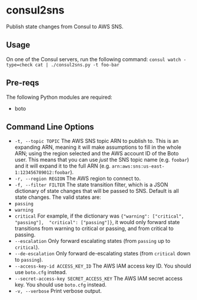 consul2sns
==========

Publish state changes from Consul to AWS SNS.

## Usage

On one of the Consul servers, run the following command:
`consul watch -type=check cat | ./consul2sns.py -t foo-bar`

## Pre-reqs

The following Python modules are required:

 - boto

## Command Line Options

-  `-t, --topic TOPIC` The AWS SNS topic ARN to publish to. This is an expanding 
  ARN, meaning it will make assumptions to fill in the whole ARN; using the
  region selected and the AWS account ID of the Boto user. This means that you
  can use *just* the SNS topic name (e.g. `foobar`) and it will expand it to the
  full ARN (e.g. `arn:aws:sns:us-east-1:123456789012:foobar`).
-  `-r, --region REGION` The AWS region to connect to.
-  `-f, --filter FILTER` The state transition filter, which is a JSON dictionary
  of state changes that will be passed to SNS. Default is all state changes. The
  valid states are:
  - `passing`
  - `warning`
  - `critical`
  For example, if the dictionary was `{"warning": ["critical", "passing"], 
  "critical": ["passing"]}`, it would only forward state transitions from
  warning to critical or passing, and from critical to passing.
- `--escalation` Only forward escalating states (from `passing` up to
  `critical`).
- `--de-escalation` Only forward de-escalating states (from `critical` down to
  `passing`).
- `--access-key-id ACCESS_KEY_ID` The AWS IAM access key ID. You should use
  `boto.cfg` instead.
- `--secret-access-key SECRET_ACCESS_KEY` The AWS IAM secret access key. You
  should use `boto.cfg` instead.
- `-v, --verbose` Print verbose output.
